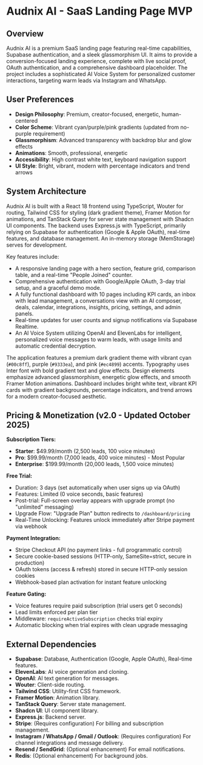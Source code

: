 # Audnix AI - SaaS Landing Page MVP

## Overview

Audnix AI is a premium SaaS landing page featuring real-time capabilities, Supabase authentication, and a sleek glassmorphism UI. It aims to provide a conversion-focused landing experience, complete with live social proof, OAuth authentication, and a comprehensive dashboard placeholder. The project includes a sophisticated AI Voice System for personalized customer interactions, targeting warm leads via Instagram and WhatsApp.

## User Preferences

- **Design Philosophy**: Premium, creator-focused, energetic, human-centered
- **Color Scheme**: Vibrant cyan/purple/pink gradients (updated from no-purple requirement)
- **Glassmorphism**: Advanced transparency with backdrop blur and glow effects
- **Animations**: Smooth, professional, energetic
- **Accessibility**: High contrast white text, keyboard navigation support
- **UI Style**: Bright, vibrant, modern with percentage indicators and trend arrows

## System Architecture

Audnix AI is built with a React 18 frontend using TypeScript, Wouter for routing, Tailwind CSS for styling (dark gradient theme), Framer Motion for animations, and TanStack Query for server state management with Shadcn UI components. The backend uses Express.js with TypeScript, primarily relying on Supabase for authentication (Google & Apple OAuth), real-time features, and database management. An in-memory storage (MemStorage) serves for development.

Key features include:
- A responsive landing page with a hero section, feature grid, comparison table, and a real-time "People Joined" counter.
- Comprehensive authentication with Google/Apple OAuth, 3-day trial setup, and a graceful demo mode.
- A fully functional dashboard with 10 pages including KPI cards, an inbox with lead management, a conversations view with an AI composer, deals, calendar, integrations, insights, pricing, settings, and admin panels.
- Real-time updates for user counts and signup notifications via Supabase Realtime.
- An AI Voice System utilizing OpenAI and ElevenLabs for intelligent, personalized voice messages to warm leads, with usage limits and automatic credential decryption.

The application features a premium dark gradient theme with vibrant cyan (`#00c8ff`), purple (`#9333ea`), and pink (`#ec4899`) accents. Typography uses Inter font with bold gradient text and glow effects. Design elements emphasize advanced glassmorphism, energetic glow effects, and smooth Framer Motion animations. Dashboard includes bright white text, vibrant KPI cards with gradient backgrounds, percentage indicators, and trend arrows for a modern creator-focused aesthetic.

## Pricing & Monetization (v2.0 - Updated October 2025)

**Subscription Tiers:**
- **Starter**: $49.99/month (2,500 leads, 100 voice minutes)
- **Pro**: $99.99/month (7,000 leads, 400 voice minutes) - Most Popular
- **Enterprise**: $199.99/month (20,000 leads, 1,500 voice minutes)

**Free Trial:**
- Duration: 3 days (set automatically when user signs up via OAuth)
- Features: Limited (0 voice seconds, basic features)
- Post-trial: Full-screen overlay appears with upgrade prompt (no "unlimited" messaging)
- Upgrade Flow: "Upgrade Plan" button redirects to `/dashboard/pricing`
- Real-Time Unlocking: Features unlock immediately after Stripe payment via webhook

**Payment Integration:**
- Stripe Checkout API (no payment links - full programmatic control)
- Secure cookie-based sessions (HTTP-only, SameSite=strict, secure in production)
- OAuth tokens (access & refresh) stored in secure HTTP-only session cookies
- Webhook-based plan activation for instant feature unlocking

**Feature Gating:**
- Voice features require paid subscription (trial users get 0 seconds)
- Lead limits enforced per plan tier
- Middleware: `requireActiveSubscription` checks trial expiry
- Automatic blocking when trial expires with clean upgrade messaging

## External Dependencies

- **Supabase**: Database, Authentication (Google, Apple OAuth), Real-time features.
- **ElevenLabs**: AI voice generation and cloning.
- **OpenAI**: AI text generation for messages.
- **Wouter**: Client-side routing.
- **Tailwind CSS**: Utility-first CSS framework.
- **Framer Motion**: Animation library.
- **TanStack Query**: Server state management.
- **Shadcn UI**: UI component library.
- **Express.js**: Backend server.
- **Stripe**: (Requires configuration) For billing and subscription management.
- **Instagram / WhatsApp / Gmail / Outlook**: (Requires configuration) For channel integrations and message delivery.
- **Resend / SendGrid**: (Optional enhancement) For email notifications.
- **Redis**: (Optional enhancement) For background jobs.